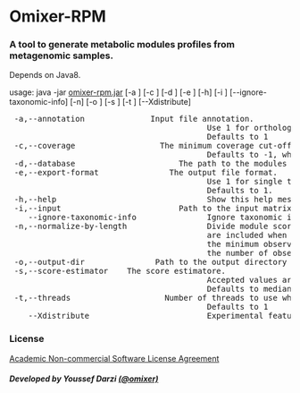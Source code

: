# Omixer-RPM
### A tool to generate metabolic modules profiles from metagenomic samples.

Depends on Java8.

usage: java -jar [omixer-rpm.jar](../../releases)  [-a <ANNOTATION>] [-c <COVERAGE>] [-d <FILE>] [-e <FORMAT>] [-h] [-i <PATH>] [--ignore-taxonomic-info] [-n] [-o <DIRECTORY>] [-s <SCORE-ESTIMATOR>] [-t <THREADS>] [--Xdistribute]

<pre>
 -a,--annotation <ANNOTATION>             Input file annotation.
                                          Use 1 for orthologs only files or 2 for taxonomic annotation followed by orthologs.
                                          Defaults to 1
 -c,--coverage <COVERAGE>                 The minimum coverage cut-off to accept a module [0.0 to 1.0].
                                          Defaults to -1, where the coverage is learned from the coverage distribution of all modules
 -d,--database <FILE>                     The path to the modules database
 -e,--export-format <FORMAT>              The output file format.
                                          Use 1 for single tab separated files containing module id, abundance and coverage. Use 2 for an abundance and a coverage matrices.
                                          Defaults to 1.
 -h,--help                                Show this help message and exit
 -i,--input <PATH>                        Path to the input matrix or input directory with one file per sample
    --ignore-taxonomic-info               Ignore taxonomic info from input file and infer modules for the whole metagenome instead
 -n,--normalize-by-length                 Divide module score by its length. When combined with a median estimator, missing reactions (score = 0 )
                                          are included when estimating the median. If the estimated score equals zero then it is replaced by
                                          the minimum observed reaction score. If this option is specified, score calculation is based only on
                                          the number of observed reactions
 -o,--output-dir <DIRECTORY>              Path to the output directory
 -s,--score-estimator <SCORE-ESTIMATOR>   The score estimatore.
                                          Accepted values are [median|average].
                                          Defaults to median
 -t,--threads <THREADS>                   Number of threads to use when mapping the modules.
                                          Defaults to 1
    --Xdistribute                         Experimental feature - When an ortholog is shared by N modules then its abundance is divided by N.
</pre>

### License
[Academic Non-commercial Software License Agreement](../master/LICENSE)

##### Developed by Youssef Darzi [(@omixer)](https://github.com/omixer)
